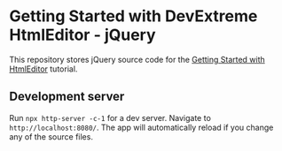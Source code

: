 # Getting Started with DevExtreme HtmlEditor - jQuery

This repository stores jQuery source code for the [Getting Started with HtmlEditor](https://js.devexpress.com/Documentation/Guide/UI_Components/HtmlEditor/Getting_Started_with_HtmlEditor/) tutorial.

## Development server

Run `npx http-server -c-1` for a dev server. Navigate to `http://localhost:8080/`. The app will automatically reload if you change any of the source files.
